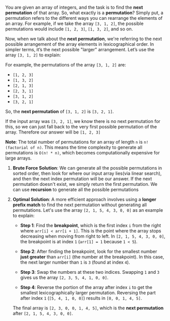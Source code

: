You are given an array of integers, and the task is to find the **next permutation** of that array. So, what exactly is a **permutation**? Simply put, a permutation refers to the different ways you can rearrange the elements of an array. For example, if we take the array `[3, 1, 2]`, the possible permutations would include `[1, 2, 3]`, `[1, 3, 2]`, and so on.

Now, when we talk about the **next permutation**, we're referring to the next possible arrangement of the array elements in lexicographical order. In simpler terms, it’s the next possible "larger" arrangement. Let’s use the array `[3, 1, 2]` to explain:

For example, the permutations of the array `[3, 1, 2]` are:

* `[1, 2, 3]`
* `[1, 3, 2]`
* `[2, 1, 3]`
* `[2, 3, 1]`
* `[3, 1, 2]`
* `[3, 2, 1]`

So, the **next permutation** of `[3, 1, 2]` is `[3, 2, 1]`.

If the input array was `[3, 2, 1]`, we know there is no next permutation for this, so we can just fall back to the very first possible permutation of the array. Therefore our answer will be `[1, 2, 3]`

**Note**: The total number of permutations for an array of length `n` is `n!` `(factorial of n)`. This means the time complexity to generate all permutations is `O(n! * n)`, which becomes computationally expensive for large arrays.

1. **Brute Force Solution**: We can generate all the possible permutations in sorted order, then look for where our input array lies(via linear search), and then the next index permutation will be our answer. If the next permutation doesn't exist, we simply return the first permutation. We can use **recursion** to generate all the possible permutations

2. **Optimal Solution**:  A more efficient approach involves using a **longer prefix match** to find the next permutation without generating all permutations. Let's use the array `[2, 1, 5, 4, 3, 0, 0]` as an example to explain:

   - **Step 1**: Find the **breakpoint**, which is the first index `i` from the right where `arr[i] < arr[i + 1]`. This is the point where the array stops decreasing when moving from right to left. In `[2, 1, 5, 4, 3, 0, 0]`, the breakpoint is at index `1` (`arr[1] = 1` because `1 < 5`).
   
   - **Step 2**: After finding the breakpoint, look for the smallest number **just greater** than `arr[i]` (the number at the breakpoint). In this case, the next larger number than `1` is `3` (found at index `4`).
   
   - **Step 3**: Swap the numbers at these two indices. Swapping `1` and `3` gives us the array `[2, 3, 5, 4, 1, 0, 0]`.
   
   - **Step 4**: Reverse the portion of the array after index `i` to get the smallest lexicographically larger permutation. Reversing the part after index `1` (`[5, 4, 1, 0, 0]`) results in `[0, 0, 1, 4, 5]`.

   The final array is `[2, 3, 0, 0, 1, 4, 5]`, which is the **next permutation** after `[2, 1, 5, 4, 3, 0, 0]`.
